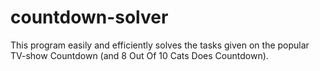 # countdown-solver
This program easily and efficiently solves the tasks given on the popular TV-show Countdown (and 8 Out Of 10 Cats Does Countdown).

